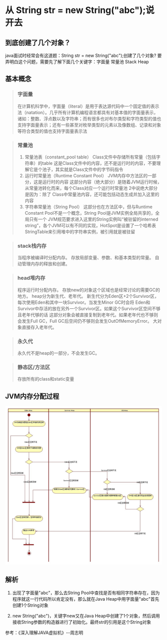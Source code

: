 # 从 String str = new String("abc");说开去
<authorAndTime dateTime='2018-05-01 09:49:56'/>


## 到底创建了几个对象？
java面试时经常会有这道题：String str = new String("abc");创建了几个对象?
要弄明白这个问题，需要先了解下面几个关键字：字面量 常量池  Stack Heap
## 基本概念
> ### 字面量
> 在计算机科学中，字面量（literal）是用于表达源代码中一个固定值的表示法（natation）。几乎所有计算机编程语言都具有对基本值的字面量表示，诸如：整数、浮点数以及字符串；而有很多也对布尔类型和字符类型的值也支持字面量表示；还有一些甚至对枚举类型的元素以及像数组、记录和对象等符合类型的值也支持字面量表示法

> ### 常量池
> 1. 常量池表（constant_pool table）
  Class文件中存储所有常量（包括字符串）的table
  这是Class文件中的内容，还不是运行时的内容，不要理解它是个池子，其实就是Class文件中的字节码指令
> 2. 运行时常量池（Runtime Constant Pool）
  JVM内存中方法区的一部分，这是运行时的内容
  这部分内容（绝大部分）是随着JVM运行时候，从常量池转化而来，每个Class对应一个运行时常量池
  2中说绝大部分是因为：除了 Class中常量池内容，还可能包括动态生成并加入这里的内容
> 3. 字符串常量池（String Pool）
  这部分也在方法区中，但与Runtime Constant Pool不是一个概念，String Pool是JVM实例全局共享的，全局只有一个
  JVM规范要求进入这里的String实例叫“被驻留的interned string”，各个JVM可以有不同的实现，HotSpot是设置了一个哈希表StringTable来引用堆中的字符串实例，被引用就是被驻留

> ### stack栈内存
> 当程序被编译时分配内存。
> 存放局部变量、参数、和基本类型的常量。
> 自动管理内存的释放和创建。

> ### head堆内存
> 程序运行时分配内存。
> 存放new的对象这个区域也是经常讨论的需要GC的地方。
> heap分为新生代、老年代。
> 新生代分为Eden区+2个Survivor区，每次使用Eden和其中一块Survivor。当发生Minor GC时会将
Eden和Survivor中存活的放在另外一个Survivor区。如果这个Survivor区空间不够且老年代够的话
这部分对象会被直接复制到老年代。如果老年代也不够则会发生Full GC，Full GC后空间仍不够则会发生OutOfMemoryError。
> 大对象直接存入老年代。

> ### 永久代
> 永久代不是heap的一部分，不会发生GC。


> ### 静态区/方法区
> 存放所有的class和static变量
## JVM内存分配过程
<img src="./java-memory.png" alt="java内存管理" >

## 解析
   1. 出现了字面量"abc"，那么去String Pool中查找是否有相同字符串存在，因为程序就这一行代码所以肯定没有，那么就在Java Heap中用字面量"abc"首先创建1个String对象

   2. new String("abc")，关键字new又在Java Heap中创建了1个对象，然后调用接收String参数的构造器进行了初始化。最终str的引用是这个String对象

参考：《深入理解JAVA虚拟机》--周志明
